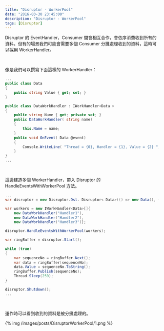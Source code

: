 ```yaml
---
title: "Disruptor - WorkerPool"
date: "2016-03-30 23:45:00"
description: "Disruptor - WorkerPool"
tags: [Disruptor]
---
```



Disruptor 的 EventHandler，Consumer 間會相互合作，會依序消費收到所有的資料。但有的場景我們可能會需要多個 Consumer 分攤處理收到的資料，這時可以採用 WorkerHandler。    

<!-- More -->

<br/>


像是我們可以撰寫下面這樣的 WorkerHandler：  

```c#
...
public class Data
{
    public string Value { get; set; }
}

public class DataWorkHandler : IWorkHandler<Data >
{
    public string Name { get; private set; }
    public DataWorkHandler( string name)
    {
        this.Name = name;
    }
    public void OnEvent( Data @event)
    {
        Console.WriteLine( "Thread = {0}, Handler = {1}, Value = {2} ", Thread.CurrentThread.ManagedThreadId.ToString(), this.Name, @event.Value);
    }
}
...
```

<br/>


這邊建造多個 WorkerHandler，帶入 Disruptor 的 HandleEventsWithWorkerPool 方法。  
```c#
...
var disruptor = new Disruptor.Dsl. Disruptor< Data>(() => new Data(), (int)Math .Pow(2, 10), TaskScheduler.Default, ProducerType.SINGLE, new YieldingWaitStrategy());

var workers = new IWorkHandler<Data>[]{
    new DataWorkHandler("Handler1"),
    new DataWorkHandler("Handler2"),
    new DataWorkHandler("Handler3")};

disruptor.HandleEventsWithWorkerPool(workers);

var ringBuffer = disruptor.Start();
            
while (true)
{
    var sequenceNo = ringBuffer.Next();
    var data = ringBuffer[sequenceNo];
    data.Value = sequenceNo.ToString();
    ringBuffer.Publish(sequenceNo);
    Thread.Sleep(250);
}

disruptor.Shutdown();
...
```

<br/>


運作時可以看到收到的資料是被分攤處理的。  

{% img /images/posts/DisruptorWorkerPool/1.png %}

